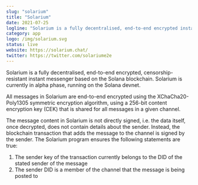 ```yaml
---
slug: "solarium"
title: "Solarium"
date: 2021-07-25
logline: "Solarium is a fully decentralised, end-to-end encrypted instant messenger on the Solana blockchain."
category: app
logo: /img/solarium.svg
status: live
website: https://solarium.chat/
twitter: https://twitter.com/solariume2e
---
```


Solarium is a fully decentralised, end-to-end encrypted, censorship-resistant instant messenger based on the Solana blockchain. Solarium is currently in alpha phase, running on the Solana devnet.

All messages in Solarium are end-to-end encrypted using the XChaCha20-Poly1305 symmetric encryption algorithm, using a 256-bit content encryption key (CEK) that is shared for all messages in a given channel.

The message content in Solarium is not directly signed, i.e. the data itself, once decrypted, does not contain details about the sender. Instead, the blockchain transaction that adds the message to the channel is signed by the sender. The Solarium program ensures the following statements are true:

1. The sender key of the transaction currently belongs to the DID of the stated sender of the message
2. The sender DID is a member of the channel that the message is being posted to
